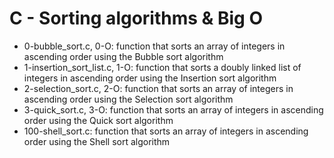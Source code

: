 # C - Sorting algorithms & Big O
* 0-bubble_sort.c, 0-O: function that sorts an array of integers in ascending order using the Bubble sort algorithm
* 1-insertion_sort_list.c, 1-O: function that sorts a doubly linked list of integers in ascending order using the Insertion sort algorithm
* 2-selection_sort.c, 2-O: function that sorts an array of integers in ascending order using the Selection sort algorithm
* 3-quick_sort.c, 3-O:  function that sorts an array of integers in ascending order using the Quick sort algorithm
* 100-shell_sort.c: function that sorts an array of integers in ascending order using the Shell sort algorithm
